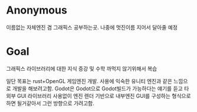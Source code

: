 # Anonymous
이름없는 자체엔진 겸 그래픽스 공부하는곳. 나중에 멋진이름 지어서 달아줄 예정

# Goal
그래픽스 라이브러리에 대한 지식 증강 및 수학 까먹지 않기위해서 복습

일단 목표는 rust+OpenGL 게임엔진 개발. 사용에 익숙한 유니티 엔진과 같은 느낌으로 개발을 해보려고함. Godot은 Godot으로 Godot빌드가 가능하다는 얘기를 듣고 타 외부 GUI 라이브러리 사용없이 엔진 렌더 기반으로 내부엔진 GUI를 구성하는 형식으로 하면 될거같아서 그런 방향으로 가려고함.
